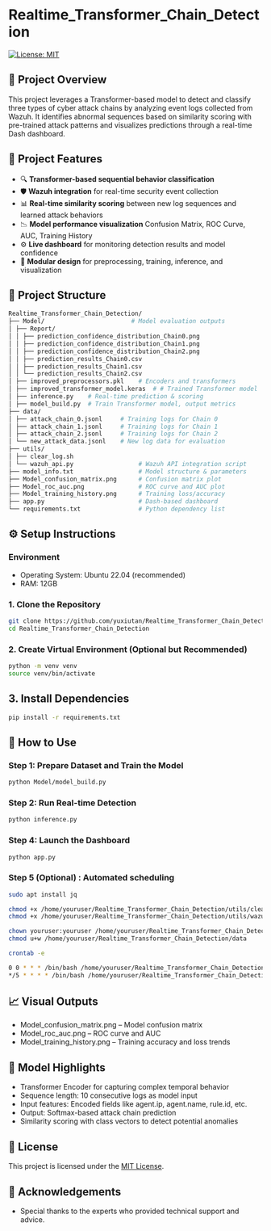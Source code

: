 # Realtime_Transformer_Chain_Detection

[![License: MIT](https://img.shields.io/badge/License-MIT-blue.svg)](https://opensource.org/licenses/MIT)
## 📌 Project Overview

This project leverages a Transformer-based model to detect and classify three types of cyber attack chains by analyzing event logs collected from Wazuh. It identifies abnormal sequences based on similarity scoring with pre-trained attack patterns and visualizes predictions through a real-time Dash dashboard.

## 📌 Project Features

- 🔍 **Transformer-based sequential behavior classification**
- 🛡️ **Wazuh integration** for real-time security event collection
- 📊 **Real-time similarity scoring** between new log sequences and learned attack behaviors
- 📉 **Model performance visualization** Confusion Matrix, ROC Curve, AUC, Training History
- ⚙️ **Live dashboard** for monitoring detection results and model confidence
- 🔁 **Modular design** for preprocessing, training, inference, and visualization


## 📂 Project Structure

```bash
Realtime_Transformer_Chain_Detection/
├── Model/                        # Model evaluation outputs
│ ├── Report/
│ │ ├── prediction_confidence_distribution_Chain0.png
│ │ ├── prediction_confidence_distribution_Chain1.png
│ │ ├── prediction_confidence_distribution_Chain2.png
│ │ ├── prediction_results_Chain0.csv
│ │ ├── prediction_results_Chain1.csv
│ │ └── prediction_results_Chain2.csv
│ ├── improved_preprocessors.pkl    # Encoders and transformers
│ ├── improved_transformer_model.keras  # # Trained Transformer model
│ ├── inference.py    # Real-time prediction & scoring
│ ├── model_build.py  # Train Transformer model, output metrics
├── data/
│ ├── attack_chain_0.jsonl     # Training logs for Chain 0
│ ├── attack_chain_1.jsonl     # Training logs for Chain 1
│ ├── attack_chain_2.jsonl     # Training logs for Chain 2
│ └── new_attack_data.jsonl    # New log data for evaluation
├── utils/
│ ├── clear_log.sh
│ └── wazuh_api.py                  # Wazuh API integration script
├── model_info.txt                  # Model structure & parameters
├── Model_confusion_matrix.png      # Confusion matrix plot
├── Model_roc_auc.png               # ROC curve and AUC plot
├── Model_training_history.png      # Training loss/accuracy
├── app.py                          # Dash-based dashboard
└── requirements.txt                # Python dependency list
```

## ⚙️ Setup Instructions
### Environment
- Operating System: Ubuntu 22.04 (recommended)
- RAM: 12GB

### 1. Clone the Repository

```bash
git clone https://github.com/yuxiutan/Realtime_Transformer_Chain_Detection.git
cd Realtime_Transformer_Chain_Detection
```

### 2. Create Virtual Environment (Optional but Recommended)

```bash
python -m venv venv
source venv/bin/activate
```

## 3. Install Dependencies

```bash
pip install -r requirements.txt
```

## 🚀 How to Use

### Step 1: Prepare Dataset and Train the Model

```bash
python Model/model_build.py
```

### Step 2: Run Real-time Detection

```bash
python inference.py
```

### Step 4: Launch the Dashboard

```bash
python app.py
```

### Step 5 (Optional) : Automated scheduling

```bash
sudo apt install jq

chmod +x /home/youruser/Realtime_Transformer_Chain_Detection/utils/clear_log.sh
chmod +x /home/youruser/Realtime_Transformer_Chain_Detection/utils/wazuh_api.sh

chown youruser:youruser /home/youruser/Realtime_Transformer_Chain_Detection/data
chmod u+w /home/youruser/Realtime_Transformer_Chain_Detection/data

crontab -e

0 0 * * * /bin/bash /home/youruser/Realtime_Transformer_Chain_Detection/utils/clear_log.sh
*/5 * * * * /bin/bash /home/youruser/Realtime_Transformer_Chain_Detection/utils/wazuh_api.sh
```


## 📈 Visual Outputs
- Model_confusion_matrix.png – Model confusion matrix
- Model_roc_auc.png – ROC curve and AUC
- Model_training_history.png – Training accuracy and loss trends

## 🧠 Model Highlights
- Transformer Encoder for capturing complex temporal behavior
- Sequence length: 10 consecutive logs as model input
- Input features: Encoded fields like agent.ip, agent.name, rule.id, etc.
- Output: Softmax-based attack chain prediction
- Similarity scoring with class vectors to detect potential anomalies

## 📄 License
This project is licensed under the [MIT License](LICENSE).

## 🙏 Acknowledgements
- Special thanks to the experts who provided technical support and advice.
